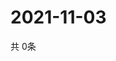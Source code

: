 # 2021-11-03
  共 0条

  <!-- BEGIN -->
  <!-- 最后更新时间Wed Nov 03 2021 12:07:17 GMT+0000 (Coordinated Universal Time) -->
  
  <!-- END -->
  
  